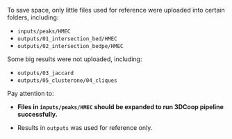 To save space, only little files used for reference were uploaded into certain folders, including:

* `inputs/peaks/HMEC`
* `outputs/01_intersection_bed/HMEC`
* `outputs/02_intersection_bedpe/HMEC`



Some big results were not uploaded, including:
* `outputs/03_jaccard`
* `outputs/05_clusterone/04_cliques`



Pay attention to:

* **Files in `inputs/peaks/HMEC` should be expanded to run 3DCoop pipeline successfully.**

* Results in `outputs` was used for reference only.

